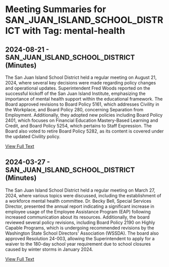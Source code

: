 # Meeting Summaries for SAN_JUAN_ISLAND_SCHOOL_DISTRICT with Tag: mental-health

## 2024-08-21 - SAN_JUAN_ISLAND_SCHOOL_DISTRICT (Minutes)

The San Juan Island School District held a regular meeting on August 21, 2024, where several key decisions were made regarding policy changes and operational updates. Superintendent Fred Woods reported on the successful kickoff of the San Juan Island Institute, emphasizing the importance of mental health support within the educational framework. The Board approved revisions to Board Policy 5161, which addresses Civility in the Workplace, and Board Policy 280, concerning Separation from Employment. Additionally, they adopted new policies including Board Policy 2401, which focuses on Financial Education Mastery-Based Learning and Credit, and Board Policy 5254, which pertains to Staff Expression. The Board also voted to retire Board Policy 5282, as its content is covered under the updated Civility policy.

[View Full Text](https://raw.githubusercontent.com/VoronoiPerspectives/WashingtonStateSchoolBoardExplorer/refs/heads/main/data/countries/usa/states/wa/counties/san_juan/school_boards/san_juan_island_school_district/2024/2024-08-21-regbdmeeting-minutes.txt)

## 2024-03-27 - SAN_JUAN_ISLAND_SCHOOL_DISTRICT (Minutes)

The San Juan Island School District held a regular meeting on March 27, 2024, where various topics were discussed, including the establishment of a workforce mental health committee. Dr. Becky Bell, Special Services Director, presented the annual report indicating a significant increase in employee usage of the Employee Assistance Program (EAP) following increased communication about its resources. Additionally, the board reviewed several policy revisions, including Board Policy 2190 on Highly Capable Programs, which is undergoing recommended revisions by the Washington State School Directors' Association (WSSDA). The board also approved Resolution 24-003, allowing the Superintendent to apply for a waiver to the 180-day school year requirement due to school closures caused by winter storms in January 2024.

[View Full Text](https://raw.githubusercontent.com/VoronoiPerspectives/WashingtonStateSchoolBoardExplorer/refs/heads/main/data/countries/usa/states/wa/counties/san_juan/school_boards/san_juan_island_school_district/2024/2024-03-27-regbdmeeting-minutes.txt)

